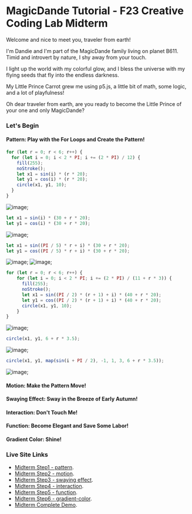 # MagicDande Tutorial - F23 Creative Coding Lab Midterm

Welcome and nice to meet you, traveler from earth!

I'm Dandie and I'm part of the MagicDande family living on planet B611. Timid and introvert by nature, I shy away from your touch.

I light up the world with my colorful glow, and I bless the universe with my flying seeds that fly into the endless darkness.

My Little Prince Carrot grew me using p5.js, a little bit of math, some logic, and a lot of playfulness!

Oh dear traveler from earth, are you ready to become the Little Prince of your one and only MagicDande?

### Let's Begin

#### Pattern: Play with the For Loops and Create the Pattern!

```JavaScript
for (let r = 0; r < 6; r++) {
  for (let i = 0; i < 2 * PI; i += (2 * PI) / 12) {
    fill(255);
    noStroke();
    let x1 = sin(i) * (r * 20);
    let y1 = cos(i) * (r * 20);
    circle(x1, y1, 10);
  }
}
```

![image](https://github.com/CarrotLiu/Creative-Coding-Tutorial/blob/main/MagicDande/assets/mid-1.1.png);

```Javascript
let x1 = sin(i) * (30 + r * 20);
let y1 = cos(i) * (30 + r * 20);
```

![image](https://github.com/CarrotLiu/Creative-Coding-Tutorial/blob/main/MagicDande/assets/mid-1.2.png);

```JavaScript
let x1 = sin((PI / 5) * r + i) * (30 + r * 20);
let y1 = cos((PI / 5) * r + i) * (30 + r * 20);
```

![image](https://github.com/CarrotLiu/Creative-Coding-Tutorial/blob/main/MagicDande/assets/mid-1.3.png);
![image](https://github.com/CarrotLiu/Creative-Coding-Tutorial/blob/main/MagicDande/assets/mid-1.3.2.png);

```JavaScript
for (let r = 0; r < 6; r++) {
    for (let i = 0; i < 2 * PI; i += (2 * PI) / (11 + r * 3)) {
      fill(255);
      noStroke();
      let x1 = sin((PI / 2) * (r + 1) + i) * (40 + r * 20);
      let y1 = cos((PI / 2) * (r + 1) + i) * (40 + r * 20);
      circle(x1, y1, 10);
    }
}
```

![image](https://github.com/CarrotLiu/Creative-Coding-Tutorial/blob/main/MagicDande/assets/mid-1.4.png);

```JavaScript
circle(x1, y1, 6 + r * 3.5);
```

![image](https://github.com/CarrotLiu/Creative-Coding-Tutorial/blob/main/MagicDande/assets/mid-1.5.png);

```JavaScript
circle(x1, y1, map(sin(i + PI / 2), -1, 1, 3, 6 + r * 3.5));
```

![image](https://github.com/CarrotLiu/Creative-Coding-Tutorial/blob/main/MagicDande/assets/mid-1.6.png);

#### Motion: Make the Pattern Move!

#### Swaying Effect: Sway in the Breeze of Early Autumn!

#### Interaction: Don't Touch Me!

#### Function: Become Elegant and Save Some Labor!

#### Gradient Color: Shine!

### Live Site Links

- [Midterm Step1 - pattern](https://carrotliu.github.io/Creative-Coding-Tutorial/MagicDande/midterm-step1-pattern/).
- [Midterm Step2 - motion](https://carrotliu.github.io/Creative-Coding-Tutorial/MagicDande/midterm-step2-motion/).
- [Midterm Step3 - swaying effect](https://carrotliu.github.io/Creative-Coding-Tutorial/MagicDande/midterm-step3-swaying-effect/).
- [Midterm Step4 - interaction](https://carrotliu.github.io/Creative-Coding-Tutorial/MagicDande/midterm-step4-interaction/).
- [Midterm Step5 - function](https://carrotliu.github.io/Creative-Coding-Tutorial/MagicDande/midterm-step5-function/).
- [Midterm Step6 - gradient-color](https://carrotliu.github.io/Creative-Coding-Tutorial/MagicDande/midterm-step6-gradient-color/).
- [Midterm Complete Demo](https://carrotliu.github.io/Creative-Coding-Tutorial/MagicDande/midterm-complete/).

